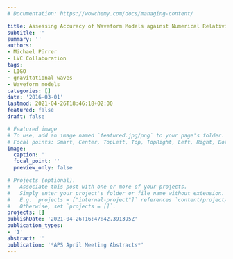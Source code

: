 ```yaml
---
# Documentation: https://wowchemy.com/docs/managing-content/

title: Assessing Accuracy of Waveform Models against Numerical Relativity Waveforms
subtitle: ''
summary: ''
authors:
- Michael Pürrer
- LVC Collaboration
tags:
- LIGO
- gravitational waves
- Waveform models
categories: []
date: '2016-03-01'
lastmod: 2021-04-26T18:46:18+02:00
featured: false
draft: false

# Featured image
# To use, add an image named `featured.jpg/png` to your page's folder.
# Focal points: Smart, Center, TopLeft, Top, TopRight, Left, Right, BottomLeft, Bottom, BottomRight.
image:
  caption: ''
  focal_point: ''
  preview_only: false

# Projects (optional).
#   Associate this post with one or more of your projects.
#   Simply enter your project's folder or file name without extension.
#   E.g. `projects = ["internal-project"]` references `content/project/deep-learning/index.md`.
#   Otherwise, set `projects = []`.
projects: []
publishDate: '2021-04-26T16:47:42.391395Z'
publication_types:
- '1'
abstract: ''
publication: '*APS April Meeting Abstracts*'
---
```

